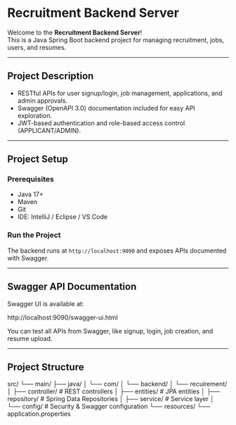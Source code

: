 # Recruitment Backend Server

Welcome to the **Recruitment Backend Server**!  
This is a Java Spring Boot backend project for managing recruitment, jobs, users, and resumes.

---

## Project Description

- RESTful APIs for user signup/login, job management, applications, and admin approvals.  
- Swagger (OpenAPI 3.0) documentation included for easy API exploration.  
- JWT-based authentication and role-based access control (APPLICANT/ADMIN).

---

## Project Setup

### Prerequisites
- Java 17+
- Maven
- Git
- IDE: IntelliJ / Eclipse / VS Code

### Run the Project
The backend runs at `http://localhost:9090` and exposes APIs documented with Swagger.

---

## Swagger API Documentation

Swagger UI is available at:

http://localhost:9090/swagger-ui.html

You can test all APIs from Swagger, like signup, login, job creation, and resume upload.

---

## Project Structure
 src/
└── main/
├── java/
│ └── com/
│ └── backend/
│ └── recuirement/
│ ├── controller/ # REST controllers
│ ├── entities/ # JPA entities
│ ├── repository/ # Spring Data Repositories
│ ├── service/ # Service layer
│ └── config/ # Security & Swagger configuration
└── resources/
└── application.properties

